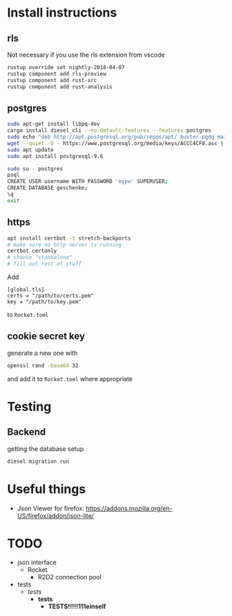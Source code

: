 
# Install instructions

## rls

Not necessary if you use the rls extension from vscode

```bash
rustup override set nightly-2018-04-07
rustup component add rls-preview
rustup component add rust-src
rustup component add rust-analysis
```

## postgres

```bash
sudo apt-get install libpq-dev
cargo install diesel_cli --no-default-features --features postgres
sudo echo "deb http://apt.postgresql.org/pub/repos/apt/ buster-pgdg main" > /etc/apt/sources.list.d/pgdg.list
wget --quiet -O - https://www.postgresql.org/media/keys/ACCC4CF8.asc | sudo apt-key add -
sudo apt update
sudo apt install postgresql-9.6

sudo su - postgres
psql
CREATE USER username WITH PASSWORD 'mypw' SUPERUSER;
CREATE DATABASE geschenke;
\q
exit
```

## https

```bash
apt install certbot -t stretch-backports
# make sure no http server is running
certbot certonly
# choose "standalone"
# fill out rest of stuff
```

Add

```
[global.tls]
certs = "/path/to/certs.pem"
key = "/path/to/key.pem"
```

to `Rocket.toml`

## cookie secret key

generate a new one with

```bash
openssl rand -base64 32
```

and add it to `Rocket.toml` where appropriate

# Testing

## Backend

getting the database setup

```bash
diesel migration run
```

# Useful things

* Json Viewer for firefox: https://addons.mozilla.org/en-US/firefox/addon/json-lite/

# TODO

* json interface
    * Rocket
        * R2D2 connection pool
* tests
    * *tests*
        * **tests**
            * **TESTS!!!!!111einself**

